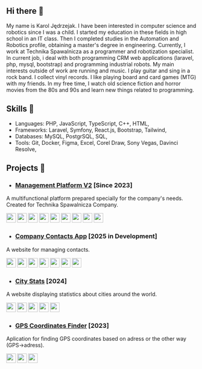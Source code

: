 ## Hi there 👋

My name is Karol Jędrzejak. I have been interested in computer science and robotics since I was a child. I started my education in these fields in high school in an IT class. Then I completed studies in the Automation and Robotics profile, obtaining a master's degree in engineering. Currently, I work at Technika Spawalnicza as a programmer and robotization specialist. In current job, i deal with both programming CRM web applications (laravel, php, mysql, bootstrap) and programming industrial robots. My main interests outside of work are running and music. I play guitar and sing in a rock band. I collect vinyl records. I like playing board and card games (MTG) with my friends. In my free time, I watch old science fiction and horror movies from the 80s and 90s and learn new things related to programming.

## Skills 🧩
- Languages: PHP, JavaScript, TypeScript, C++, HTML,
- Frameworks: Laravel, Symfony, React.js, Bootstrap, Tailwind,
- Databases: MySQL, PostgrSQL, SQL,
- Tools: Git, Docker, Figma, Excel, Corel Draw, Sony Vegas, Davinci Resolve,

## Projects 🚀

- ### [Management Platform V2](https://www.youtube.com/watch?v=wAOztZSRKtQ) [Since 2023]
A multifunctional platform prepared specially for the company's needs. Created for Technika Spawalnicza Company.

<img src="https://upload.wikimedia.org/wikipedia/commons/thumb/9/9a/Laravel.svg/231px-Laravel.svg.png" height="25">   <img src="https://upload.wikimedia.org/wikipedia/commons/thumb/2/27/PHP-logo.svg/320px-PHP-logo.svg.png" height="25">   <img src="https://upload.wikimedia.org/wikipedia/commons/thumb/0/0a/MySQL_textlogo.svg/320px-MySQL_textlogo.svg.png" height="25">   <img src="https://upload.wikimedia.org/wikipedia/commons/9/95/PhpMyAdmin_logo.png" height="25">   <img src="https://upload.wikimedia.org/wikipedia/commons/thumb/b/b2/Bootstrap_logo.svg/301px-Bootstrap_logo.svg.png" height="25">   <img src="https://upload.wikimedia.org/wikipedia/commons/thumb/8/81/JQuery_logo_text.svg/320px-JQuery_logo_text.svg.png" height="25">   <img src="https://upload.wikimedia.org/wikipedia/commons/thumb/9/99/Unofficial_JavaScript_logo_2.svg/240px-Unofficial_JavaScript_logo_2.svg.png" height="25">   <img src="https://upload.wikimedia.org/wikipedia/commons/thumb/f/f1/Vitejs-logo.svg/244px-Vitejs-logo.svg.png" height="25">  <img src="https://upload.wikimedia.org/wikipedia/commons/thumb/9/96/Sass_Logo_Color.svg/320px-Sass_Logo_Color.svg.png" height="25">

- ### [Company Contacts App](https://github.com/karol-jedrzejak/company-contacts-app) [2025 in Development]
A website for managing contacts. 

<img src="https://upload.wikimedia.org/wikipedia/commons/thumb/9/9a/Laravel.svg/231px-Laravel.svg.png" height="25"> <img src="https://upload.wikimedia.org/wikipedia/commons/thumb/2/27/PHP-logo.svg/320px-PHP-logo.svg.png" height="25"> <img src="https://upload.wikimedia.org/wikipedia/commons/thumb/0/0a/MySQL_textlogo.svg/320px-MySQL_textlogo.svg.png" height="25"> <img src="https://upload.wikimedia.org/wikipedia/commons/9/95/PhpMyAdmin_logo.png" height="25"> <img src="https://upload.wikimedia.org/wikipedia/commons/thumb/3/30/React_Logo_SVG.svg/260px-React_Logo_SVG.svg.png" height="25"> <img src="https://upload.wikimedia.org/wikipedia/commons/thumb/9/95/Tailwind_CSS_logo.svg/320px-Tailwind_CSS_logo.svg.png" height="25"> <img src="https://upload.wikimedia.org/wikipedia/commons/thumb/9/99/Unofficial_JavaScript_logo_2.svg/240px-Unofficial_JavaScript_logo_2.svg.png" height="25">

- ### [City Stats](https://github.com/karol-jedrzejak/city_stats_react) [2024]
A website displaying statistics about cities around the world.

<img src="https://upload.wikimedia.org/wikipedia/commons/thumb/6/60/Symfony2.svg/320px-Symfony2.svg.png" height="25"> <img src="https://upload.wikimedia.org/wikipedia/commons/thumb/2/27/PHP-logo.svg/320px-PHP-logo.svg.png" height="25"> <img src="https://upload.wikimedia.org/wikipedia/commons/thumb/3/30/React_Logo_SVG.svg/260px-React_Logo_SVG.svg.png" height="25"> <img src="https://upload.wikimedia.org/wikipedia/commons/thumb/9/95/Tailwind_CSS_logo.svg/320px-Tailwind_CSS_logo.svg.png" height="25"> <img src="https://upload.wikimedia.org/wikipedia/commons/thumb/9/99/Unofficial_JavaScript_logo_2.svg/240px-Unofficial_JavaScript_logo_2.svg.png" height="25">

- ### [GPS Coordinates Finder](https://github.com/karol-jedrzejak/GPS-Coordinates-Finder) [2023]
Aplication for finding GPS coordinates based on adress or the other way (GPS->adress).

<img src="https://upload.wikimedia.org/wikipedia/commons/thumb/9/99/Unofficial_JavaScript_logo_2.svg/240px-Unofficial_JavaScript_logo_2.svg.png" height="25"> <img src="https://upload.wikimedia.org/wikipedia/commons/thumb/b/b2/Bootstrap_logo.svg/301px-Bootstrap_logo.svg.png" height="25">
<img src="https://upload.wikimedia.org/wikipedia/commons/thumb/a/ad/Html5_css3_styling.svg/265px-Html5_css3_styling.svg.png" height="25">
